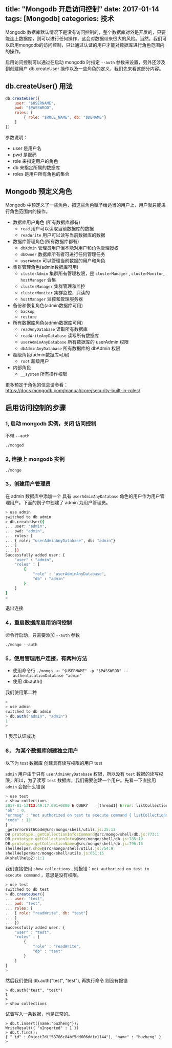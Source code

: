 title: "Mongodb 开启访问控制"
date: 2017-01-14
tags: [Mongodb]
categories: 技术
---

Mongodb 数据库默认情况下是没有访问控制的，整个数据库对外是开发的，只要能连上数据库，则可以进行任何操作，这会对数据带来很大的风险。当然，我们可以启用mongodb的访问控制，只让通过认证的用户才能对数据库进行角色范围内的操作。

启用访问控制可以通过在启动 mongodb 时指定 `--auth` 参数来设置，另外还涉及到创建用户 db.createUser 操作以及一些角色的定义，我们先来看这部分内容。<!--more-->

## db.createUser() 用法 

```js
db.createUser({
	user: "$USERNAME",
	pwd: "$PASSWROD",
	roles: [
		{ role: "$ROLE_NAME", db: "$DBNAME"}
	]
})
```

参数说明：
- user 是用户名  
- pwd 是密码 
- role 来指定用户的角色
- db 来指定所属的数据库
- roles 是用户所有角色的集合

## Mongodb 预定义角色

Mongodb 中预定义了一些角色，把这些角色赋予给适当的用户上，用户就只能进行角色范围内的操作。

- 数据库用户角色 (所有数据库都有)
  - `read`  用户可以读取当前数据库的数据
  - `readWrite` 用户可以读写当前数据库的数据
- 数据库管理角色(所有数据库都有)
  - `dbAdmin`  管理员用户但不能对用户和角色管理授权
  - `dbOwner` 数据库所有者可进行任何管理任务
  - `userAdmin` 可以管理当前数据的用户和角色
- 集群管理角色(admin数据库可用)
  - `clusterAdmin` 集群所有管理权限，是 `clusterManager` , `clusterMonitor`, `hostManager` 合集
  - `clusterManager` 集群管理和监控
  - `clusterMonitor` 集群监控，只读的
  - `hostManager` 监控和管理服务器
- 备份和恢复角色(admin数据库可用)
  - `backup ` 
  - `restore` 
- 所有数据库角色(admin数据库可用)
  - `readAnyDatabase`  读取所有数据库
  - `readWriteAnyDatabase` 读写所有数据库
  - `userAdminAnyDatabase` 所有数据库的 userAdmin 权限
  - `dbAdminAnyDatabase` 所有数据库的 dbAdmin 权限
- 超级角色(admin数据库可用) 
  - `root`  超级用户
- 内部角色
  - `__system` 所有操作权限
	
更多预定于角色的信息请参看：https://docs.mongodb.com/manual/core/security-built-in-roles/

## 启用访问控制的步骤

### 1, 启动 mongodb 实例，关闭 访问控制

不带 `--auth`

```
./mongod 
```

### 2, 连接上 mongodb 实例

```
./mongo
```

### 3，创建用户管理员

在 admin 数据库中添加一个 具有 `userAdminAnyDatabase` 角色的用户作为用户管理用户。下面的例子中创建了 admin 为用户管理员。


```bash
> use admin
switched to db admin
> db.createUser({
... user: "admin",
... pwd: "admin",
... roles: [
... { role: "userAdminAnyDatabase", db: "admin"}
... ]
... })
Successfully added user: {
	"user" : "admin",
	"roles" : [
		{
			"role" : "userAdminAnyDatabase",
			"db" : "admin"
		}
	]
}
> 
```

退出连接

### 4，重启数据库启用访问控制

命令行启动，只需要添加 `--auth` 参数

```
./mongo --auth
```

### 5，使用管理用户连接，有两种方法

- 使用命令行  `./mongo -u "$USERNAME" -p "$PASSWROD" --authenticationDatabase "admin"`
- 使用 db.auth()
	
我们使用第二种

```js
> 
> use admin
switched to db admin
> db.auth("admin", "admin")
1
> 
```

1 表示认证成功

### 6， 为某个数据库创建独立用户

以下为 test 数据库 创建具有读写权限的用户   test 

`admin` 用户由于只有 `userAdminAnyDatabase` 权限，所以没有 `test` 数据的读写权限，所以，为了读写 `test` 数据库，我们需要创建一个用户。先看一下直接用 `admin` 会报什么错误

```js
> use test
> show collections
2017-01-13T13:49:17.691+0800 E QUERY    [thread1] Error: listCollections failed: {
"ok" : 0,
"errmsg" : "not authorized on test to execute command { listCollections: 1.0, filter: {} }",
"code" : 13
} :
_getErrorWithCode@src/mongo/shell/utils.js:25:13
DB.prototype._getCollectionInfosCommand@src/mongo/shell/db.js:773:1
DB.prototype.getCollectionInfos@src/mongo/shell/db.js:785:19
DB.prototype.getCollectionNames@src/mongo/shell/db.js:796:16
shellHelper.show@src/mongo/shell/utils.js:754:9
shellHelper@src/mongo/shell/utils.js:651:15
@(shellhelp2):1:1
```

我们直接使用  `show collections` , 则报错：`not authorized on test to execute command` ，意思是没有权限。

```js
> use test
switched to db test
> db.createUser({
... user: "test",
... pwd: "test",
... roles: [
... { role: "readWrite", db: "test"}
... ]
... })
Successfully added user: {
	"user" : "test",
	"roles" : [
		{
			"role" : "readWrite",
			"db" : "test"
		}
	]
}
> 
```

然后我们使用 db.auth("test", "test"), 再执行命令 则没有报错

```
> db.auth("test", "test")
1
> 
> show collections
```

试着写入一条数据，也是正常的。

```
> db.t.insert({name:"buzheng"});
WriteResult({ "nInserted" : 1 })
> db.t.find();
{ "_id" : ObjectId("58786c84bf5dd606ddfe1144"), "name" : "buzheng" }
> 
```
